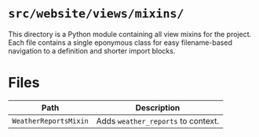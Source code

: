 # `src/website/views/mixins/`

This directory is a Python module containing all view mixins for the project.  Each file contains a single eponymous class for easy filename-based navigation to a definition and shorter import blocks.

# Files

Path | Description
-|-
`WeatherReportsMixin` | Adds `weather_reports` to context.
